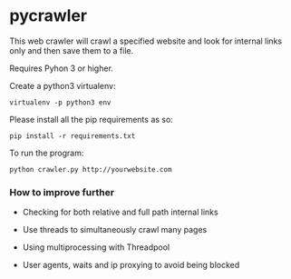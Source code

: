 # pycrawler

This web crawler will crawl a specified website and look for internal links only and then save them to a file.

Requires Pyhon 3 or higher.

Create a python3 virtualenv:

```
virtualenv -p python3 env
```


Please install all the pip requirements as so:

```
pip install -r requirements.txt
```
To run the program:

```
python crawler.py http://yourwebsite.com
```


<h3>How to improve further</h3>

 - Checking for both relative and full path internal links

 - Use threads to simultaneously crawl many pages

 - Using multiprocessing with Threadpool 

 - User agents, waits and ip proxying to avoid being blocked

 







